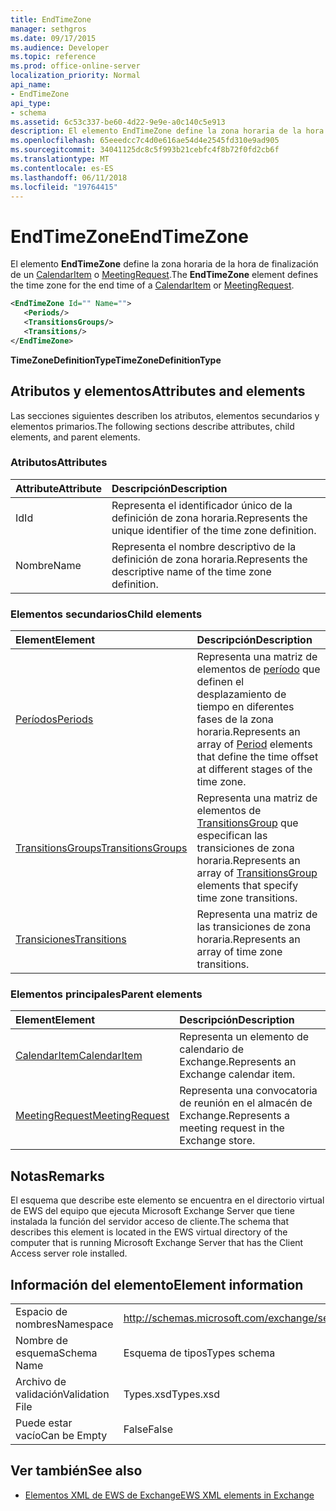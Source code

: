 ```yaml
---
title: EndTimeZone
manager: sethgros
ms.date: 09/17/2015
ms.audience: Developer
ms.topic: reference
ms.prod: office-online-server
localization_priority: Normal
api_name:
- EndTimeZone
api_type:
- schema
ms.assetid: 6c53c337-be60-4d22-9e9e-a0c140c5e913
description: El elemento EndTimeZone define la zona horaria de la hora de finalización de un CalendarItem o MeetingRequest.
ms.openlocfilehash: 65eeedcc7c4d0e616ae54d4e2545fd310e9ad905
ms.sourcegitcommit: 34041125dc8c5f993b21cebfc4f8b72f0fd2cb6f
ms.translationtype: MT
ms.contentlocale: es-ES
ms.lasthandoff: 06/11/2018
ms.locfileid: "19764415"
---
```

# <a name="endtimezone"></a><span data-ttu-id="fbc93-103">EndTimeZone</span><span class="sxs-lookup"><span data-stu-id="fbc93-103">EndTimeZone</span></span>

<span data-ttu-id="fbc93-104">El elemento **EndTimeZone** define la zona horaria de la hora de finalización de un [CalendarItem](calendaritem.md) o [MeetingRequest](meetingrequest.md).</span><span class="sxs-lookup"><span data-stu-id="fbc93-104">The **EndTimeZone** element defines the time zone for the end time of a [CalendarItem](calendaritem.md) or [MeetingRequest](meetingrequest.md).</span></span>
  
```xml
<EndTimeZone Id="" Name="">
   <Periods/>
   <TransitionsGroups/>
   <Transitions/>
</EndTimeZone>
```

 <span data-ttu-id="fbc93-105">**TimeZoneDefinitionType**</span><span class="sxs-lookup"><span data-stu-id="fbc93-105">**TimeZoneDefinitionType**</span></span>
## <a name="attributes-and-elements"></a><span data-ttu-id="fbc93-106">Atributos y elementos</span><span class="sxs-lookup"><span data-stu-id="fbc93-106">Attributes and elements</span></span>

<span data-ttu-id="fbc93-107">Las secciones siguientes describen los atributos, elementos secundarios y elementos primarios.</span><span class="sxs-lookup"><span data-stu-id="fbc93-107">The following sections describe attributes, child elements, and parent elements.</span></span>
  
### <a name="attributes"></a><span data-ttu-id="fbc93-108">Atributos</span><span class="sxs-lookup"><span data-stu-id="fbc93-108">Attributes</span></span>

|<span data-ttu-id="fbc93-109">**Attribute**</span><span class="sxs-lookup"><span data-stu-id="fbc93-109">**Attribute**</span></span>|<span data-ttu-id="fbc93-110">**Descripción**</span><span class="sxs-lookup"><span data-stu-id="fbc93-110">**Description**</span></span>|
|:-----|:-----|
|<span data-ttu-id="fbc93-111">Id</span><span class="sxs-lookup"><span data-stu-id="fbc93-111">Id</span></span>  <br/> |<span data-ttu-id="fbc93-112">Representa el identificador único de la definición de zona horaria.</span><span class="sxs-lookup"><span data-stu-id="fbc93-112">Represents the unique identifier of the time zone definition.</span></span>  <br/> |
|<span data-ttu-id="fbc93-113">Nombre</span><span class="sxs-lookup"><span data-stu-id="fbc93-113">Name</span></span>  <br/> |<span data-ttu-id="fbc93-114">Representa el nombre descriptivo de la definición de zona horaria.</span><span class="sxs-lookup"><span data-stu-id="fbc93-114">Represents the descriptive name of the time zone definition.</span></span>  <br/> |
   
### <a name="child-elements"></a><span data-ttu-id="fbc93-115">Elementos secundarios</span><span class="sxs-lookup"><span data-stu-id="fbc93-115">Child elements</span></span>

|<span data-ttu-id="fbc93-116">**Element**</span><span class="sxs-lookup"><span data-stu-id="fbc93-116">**Element**</span></span>|<span data-ttu-id="fbc93-117">**Descripción**</span><span class="sxs-lookup"><span data-stu-id="fbc93-117">**Description**</span></span>|
|:-----|:-----|
|[<span data-ttu-id="fbc93-118">Períodos</span><span class="sxs-lookup"><span data-stu-id="fbc93-118">Periods</span></span>](periods.md) <br/> |<span data-ttu-id="fbc93-119">Representa una matriz de elementos de [período](period.md) que definen el desplazamiento de tiempo en diferentes fases de la zona horaria.</span><span class="sxs-lookup"><span data-stu-id="fbc93-119">Represents an array of [Period](period.md) elements that define the time offset at different stages of the time zone.</span></span>  <br/> |
|[<span data-ttu-id="fbc93-120">TransitionsGroups</span><span class="sxs-lookup"><span data-stu-id="fbc93-120">TransitionsGroups</span></span>](transitionsgroups.md) <br/> |<span data-ttu-id="fbc93-121">Representa una matriz de elementos de [TransitionsGroup](transitionsgroup.md) que especifican las transiciones de zona horaria.</span><span class="sxs-lookup"><span data-stu-id="fbc93-121">Represents an array of [TransitionsGroup](transitionsgroup.md) elements that specify time zone transitions.</span></span>  <br/> |
|[<span data-ttu-id="fbc93-122">Transiciones</span><span class="sxs-lookup"><span data-stu-id="fbc93-122">Transitions</span></span>](transitions.md) <br/> |<span data-ttu-id="fbc93-123">Representa una matriz de las transiciones de zona horaria.</span><span class="sxs-lookup"><span data-stu-id="fbc93-123">Represents an array of time zone transitions.</span></span>  <br/> |
   
### <a name="parent-elements"></a><span data-ttu-id="fbc93-124">Elementos principales</span><span class="sxs-lookup"><span data-stu-id="fbc93-124">Parent elements</span></span>

|<span data-ttu-id="fbc93-125">**Element**</span><span class="sxs-lookup"><span data-stu-id="fbc93-125">**Element**</span></span>|<span data-ttu-id="fbc93-126">**Descripción**</span><span class="sxs-lookup"><span data-stu-id="fbc93-126">**Description**</span></span>|
|:-----|:-----|
|[<span data-ttu-id="fbc93-127">CalendarItem</span><span class="sxs-lookup"><span data-stu-id="fbc93-127">CalendarItem</span></span>](calendaritem.md) <br/> |<span data-ttu-id="fbc93-128">Representa un elemento de calendario de Exchange.</span><span class="sxs-lookup"><span data-stu-id="fbc93-128">Represents an Exchange calendar item.</span></span>  <br/> |
|[<span data-ttu-id="fbc93-129">MeetingRequest</span><span class="sxs-lookup"><span data-stu-id="fbc93-129">MeetingRequest</span></span>](meetingrequest.md) <br/> |<span data-ttu-id="fbc93-130">Representa una convocatoria de reunión en el almacén de Exchange.</span><span class="sxs-lookup"><span data-stu-id="fbc93-130">Represents a meeting request in the Exchange store.</span></span>  <br/> |
   
## <a name="remarks"></a><span data-ttu-id="fbc93-131">Notas</span><span class="sxs-lookup"><span data-stu-id="fbc93-131">Remarks</span></span>

<span data-ttu-id="fbc93-132">El esquema que describe este elemento se encuentra en el directorio virtual de EWS del equipo que ejecuta Microsoft Exchange Server que tiene instalada la función del servidor acceso de cliente.</span><span class="sxs-lookup"><span data-stu-id="fbc93-132">The schema that describes this element is located in the EWS virtual directory of the computer that is running Microsoft Exchange Server that has the Client Access server role installed.</span></span>
  
## <a name="element-information"></a><span data-ttu-id="fbc93-133">Información del elemento</span><span class="sxs-lookup"><span data-stu-id="fbc93-133">Element information</span></span>

|||
|:-----|:-----|
|<span data-ttu-id="fbc93-134">Espacio de nombres</span><span class="sxs-lookup"><span data-stu-id="fbc93-134">Namespace</span></span>  <br/> |http://schemas.microsoft.com/exchange/services/2006/types  <br/> |
|<span data-ttu-id="fbc93-135">Nombre de esquema</span><span class="sxs-lookup"><span data-stu-id="fbc93-135">Schema Name</span></span>  <br/> |<span data-ttu-id="fbc93-136">Esquema de tipos</span><span class="sxs-lookup"><span data-stu-id="fbc93-136">Types schema</span></span>  <br/> |
|<span data-ttu-id="fbc93-137">Archivo de validación</span><span class="sxs-lookup"><span data-stu-id="fbc93-137">Validation File</span></span>  <br/> |<span data-ttu-id="fbc93-138">Types.xsd</span><span class="sxs-lookup"><span data-stu-id="fbc93-138">Types.xsd</span></span>  <br/> |
|<span data-ttu-id="fbc93-139">Puede estar vacío</span><span class="sxs-lookup"><span data-stu-id="fbc93-139">Can be Empty</span></span>  <br/> |<span data-ttu-id="fbc93-140">False</span><span class="sxs-lookup"><span data-stu-id="fbc93-140">False</span></span>  <br/> |
   
## <a name="see-also"></a><span data-ttu-id="fbc93-141">Ver también</span><span class="sxs-lookup"><span data-stu-id="fbc93-141">See also</span></span>



- [<span data-ttu-id="fbc93-142">Elementos XML de EWS de Exchange</span><span class="sxs-lookup"><span data-stu-id="fbc93-142">EWS XML elements in Exchange</span></span>](ews-xml-elements-in-exchange.md)

